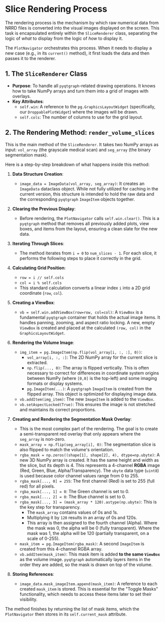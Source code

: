 # Slice Rendering Process

The rendering process is the mechanism by which raw numerical data from NRRD files is converted into the visual images displayed on the screen. This task is encapsulated entirely within the `SliceRenderer` class, separating the logic of *what* to display from the logic of *how* to display it.

The `PlotNavigator` orchestrates this process. When it needs to display a new case (e.g., in its `current()` method), it first loads the data and then passes it to the renderer.

## 1. The `SliceRenderer` Class

*   **Purpose**: To handle all `pyqtgraph`-related drawing operations. It knows how to take NumPy arrays and turn them into a grid of images with overlays.
*   **Key Attributes**:
    *   `self.win`: A reference to the `pg.GraphicsLayoutWidget` (specifically, our `DroppablePlotWidget`) where the images will be drawn.
    *   `self.cols`: The number of columns to use for the grid layout.

## 2. The Rendering Method: `render_volume_slices`

This is the main method of the `SliceRenderer`. It takes two NumPy arrays as input: `vol_array` (the grayscale medical scan) and `seg_array` (the binary segmentation mask).

Here is a step-by-step breakdown of what happens inside this method:

1.  **Data Structure Creation**:
    *   `image_data = ImageData(vol_array, seg_array)`: It creates an `ImageData` dataclass object. While not fully utilized for caching in the current version, this structure is intended to hold the raw data and the corresponding `pyqtgraph` `ImageItem` objects together.

2.  **Clearing the Previous Display**:
    *   Before rendering, the `PlotNavigator` calls `self.win.clear()`. This is a `pyqtgraph` method that removes all previously added plots, view boxes, and items from the layout, ensuring a clean slate for the new data.

3.  **Iterating Through Slices**:
    *   The method iterates from `i = 0` to `num_slices - 1`. For each slice, it performs the following steps to place it correctly in the grid.

4.  **Calculating Grid Position**:
    *   `row = i // self.cols`
    *   `col = i % self.cols`
    *   This standard calculation converts a linear index `i` into a 2D grid coordinate (`row`, `col`).

5.  **Creating a ViewBox**:
    *   `vb = self.win.addViewBox(row=row, col=col)`: A `ViewBox` is a fundamental `pyqtgraph` container that holds the actual image items. It handles panning, zooming, and aspect ratio locking. A new, empty `ViewBox` is created and placed at the calculated `(row, col)` in the `GraphicsLayoutWidget`.

6.  **Rendering the Volume Image**:
    *   `img_item = pg.ImageItem(np.flip(vol_array[i, :, :], 0))`:
        *   `vol_array[i, :, :]`: The 2D NumPy array for the current slice is extracted.
        *   `np.flip(..., 0)`: The array is flipped vertically. This is often necessary to correct for differences in coordinate system origins between NumPy (where `[0,0]` is the top-left) and some imaging formats or display systems.
        *   `pg.ImageItem(...)`: A `pyqtgraph` `ImageItem` is created from the flipped array. This object is optimized for displaying image data.
    *   `vb.addItem(img_item)`: The new `ImageItem` is added to the `ViewBox`.
    *   `vb.setAspectLocked(True)`: This ensures the image is not stretched and maintains its correct proportions.

7.  **Creating and Rendering the Segmentation Mask Overlay**:
    *   This is the most complex part of the rendering. The goal is to create a semi-transparent red overlay that only appears where the `seg_array` is non-zero.
    *   `mask_array = np.flip(seg_array[i], 0)`: The segmentation slice is also flipped to match the volume's orientation.
    *   `rgba_mask = np.zeros((shape[1], shape[2], 4), dtype=np.ubyte)`: A new 3D NumPy array is created. It has the same height and width as the slice, but its depth is 4. This represents a 4-channel **RGBA** image (Red, Green, Blue, Alpha/Transparency). The `ubyte` data type (`uint8`) is used because color channel values range from 0 to 255.
    *   `rgba_mask[..., 0] = 255`: The first channel (Red) is set to 255 (full red) for all pixels.
    *   `rgba_mask[..., 1] = 0`: The Green channel is set to 0.
    *   `rgba_mask[..., 2] = 0`: The Blue channel is set to 0.
    *   `rgba_mask[..., 3] = (mask_array * 120).astype(np.ubyte)`: This is the key step for transparency.
        *   The `mask_array` contains values of 0s and 1s.
        *   Multiplying it by `120` results in an array of 0s and 120s.
        *   This array is then assigned to the fourth channel (Alpha). Where the mask was 0, the alpha will be 0 (fully transparent). Where the mask was 1, the alpha will be 120 (partially transparent, on a scale of 0-255).
    *   `mask_item = pg.ImageItem(rgba_mask)`: A second `ImageItem` is created from this 4-channel RGBA array.
    *   `vb.addItem(mask_item)`: This mask item is added **to the same `ViewBox`** as the volume image. `pyqtgraph` automatically layers items in the order they are added, so the mask is drawn on top of the volume.

8.  **Storing References**:
    *   `image_data.mask_imageItem.append(mask_item)`: A reference to each created `mask_item` is stored. This is essential for the "Toggle Masks" functionality, which needs to access these items later to set their visibility.

The method finishes by returning the list of mask items, which the `PlotNavigator` then stores in its `self.current_mask` attribute.
